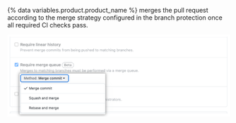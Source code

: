 {% data variables.product.product_name %} merges the pull request according to the merge strategy configured in the branch protection once all required CI checks pass.

![合并队列合并方法](/assets/images/help/pull_requests/merge-queue-merging-method.png)